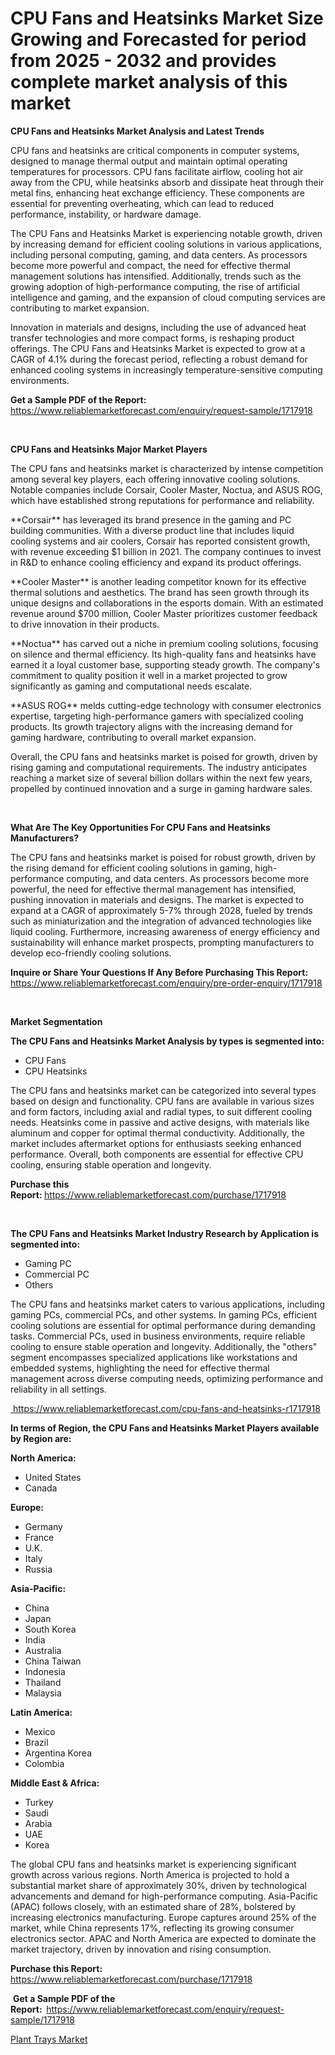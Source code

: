 <p><h1>CPU Fans and Heatsinks Market Size Growing and Forecasted for period from 2025 - 2032 and provides complete market analysis of this market</h1></p><p><strong>CPU Fans and Heatsinks Market Analysis and Latest Trends</strong></p>
<p><p>CPU fans and heatsinks are critical components in computer systems, designed to manage thermal output and maintain optimal operating temperatures for processors. CPU fans facilitate airflow, cooling hot air away from the CPU, while heatsinks absorb and dissipate heat through their metal fins, enhancing heat exchange efficiency. These components are essential for preventing overheating, which can lead to reduced performance, instability, or hardware damage.</p><p>The CPU Fans and Heatsinks Market is experiencing notable growth, driven by increasing demand for efficient cooling solutions in various applications, including personal computing, gaming, and data centers. As processors become more powerful and compact, the need for effective thermal management solutions has intensified. Additionally, trends such as the growing adoption of high-performance computing, the rise of artificial intelligence and gaming, and the expansion of cloud computing services are contributing to market expansion.</p><p>Innovation in materials and designs, including the use of advanced heat transfer technologies and more compact forms, is reshaping product offerings. The CPU Fans and Heatsinks Market is expected to grow at a CAGR of 4.1% during the forecast period, reflecting a robust demand for enhanced cooling systems in increasingly temperature-sensitive computing environments.</p></p>
<p><strong>Get a Sample PDF of the Report:&nbsp;</strong> <a href="https://www.reliablemarketforecast.com/enquiry/request-sample/1717918?utm_campaign=1840&utm_medium=2&utm_source=Github&utm_content=ia&utm_term=07022025&utm_id=cpu-fans-and-heatsinks">https://www.reliablemarketforecast.com/enquiry/request-sample/1717918</a></p>
<p>&nbsp;</p>
<p><strong>CPU Fans and Heatsinks Major Market Players</strong></p>
<p><p>The CPU fans and heatsinks market is characterized by intense competition among several key players, each offering innovative cooling solutions. Notable companies include Corsair, Cooler Master, Noctua, and ASUS ROG, which have established strong reputations for performance and reliability. </p><p>**Corsair** has leveraged its brand presence in the gaming and PC building communities. With a diverse product line that includes liquid cooling systems and air coolers, Corsair has reported consistent growth, with revenue exceeding $1 billion in 2021. The company continues to invest in R&D to enhance cooling efficiency and expand its product offerings.</p><p>**Cooler Master** is another leading competitor known for its effective thermal solutions and aesthetics. The brand has seen growth through its unique designs and collaborations in the esports domain. With an estimated revenue around $700 million, Cooler Master prioritizes customer feedback to drive innovation in their products.</p><p>**Noctua** has carved out a niche in premium cooling solutions, focusing on silence and thermal efficiency. Its high-quality fans and heatsinks have earned it a loyal customer base, supporting steady growth. The company's commitment to quality position it well in a market projected to grow significantly as gaming and computational needs escalate.</p><p>**ASUS ROG** melds cutting-edge technology with consumer electronics expertise, targeting high-performance gamers with specialized cooling products. Its growth trajectory aligns with the increasing demand for gaming hardware, contributing to overall market expansion.</p><p>Overall, the CPU fans and heatsinks market is poised for growth, driven by rising gaming and computational requirements. The industry anticipates reaching a market size of several billion dollars within the next few years, propelled by continued innovation and a surge in gaming hardware sales.</p></p>
<p>&nbsp;</p>
<p><strong>What Are The Key Opportunities For CPU Fans and Heatsinks Manufacturers?</strong></p>
<p><p>The CPU fans and heatsinks market is poised for robust growth, driven by the rising demand for efficient cooling solutions in gaming, high-performance computing, and data centers. As processors become more powerful, the need for effective thermal management has intensified, pushing innovation in materials and designs. The market is expected to expand at a CAGR of approximately 5-7% through 2028, fueled by trends such as miniaturization and the integration of advanced technologies like liquid cooling. Furthermore, increasing awareness of energy efficiency and sustainability will enhance market prospects, prompting manufacturers to develop eco-friendly cooling solutions.</p></p>
<p><strong>Inquire or Share Your Questions If Any Before Purchasing This Report:</strong> <a href="https://www.reliablemarketforecast.com/enquiry/pre-order-enquiry/1717918?utm_campaign=1840&utm_medium=2&utm_source=Github&utm_content=ia&utm_term=07022025&utm_id=cpu-fans-and-heatsinks">https://www.reliablemarketforecast.com/enquiry/pre-order-enquiry/1717918</a></p>
<p>&nbsp;</p>
<p><strong>Market Segmentation</strong></p>
<p><strong>The CPU Fans and Heatsinks Market Analysis by types is segmented into:</strong></p>
<p><ul><li>CPU Fans</li><li>CPU Heatsinks</li></ul></p>
<p><p>The CPU fans and heatsinks market can be categorized into several types based on design and functionality. CPU fans are available in various sizes and form factors, including axial and radial types, to suit different cooling needs. Heatsinks come in passive and active designs, with materials like aluminum and copper for optimal thermal conductivity. Additionally, the market includes aftermarket options for enthusiasts seeking enhanced performance. Overall, both components are essential for effective CPU cooling, ensuring stable operation and longevity.</p></p>
<p><strong>Purchase this Report:&nbsp;</strong><a href="https://www.reliablemarketforecast.com/purchase/1717918?utm_campaign=1840&utm_medium=2&utm_source=Github&utm_content=ia&utm_term=07022025&utm_id=cpu-fans-and-heatsinks">https://www.reliablemarketforecast.com/purchase/1717918</a></p>
<p>&nbsp;</p>
<p><strong>The CPU Fans and Heatsinks Market Industry Research by Application is segmented into:</strong></p>
<p><ul><li>Gaming PC</li><li>Commercial PC</li><li>Others</li></ul></p>
<p><p>The CPU fans and heatsinks market caters to various applications, including gaming PCs, commercial PCs, and other systems. In gaming PCs, efficient cooling solutions are essential for optimal performance during demanding tasks. Commercial PCs, used in business environments, require reliable cooling to ensure stable operation and longevity. Additionally, the "others" segment encompasses specialized applications like workstations and embedded systems, highlighting the need for effective thermal management across diverse computing needs, optimizing performance and reliability in all settings.</p></p>
<p><a href="https://www.reliablemarketforecast.com/cpu-fans-and-heatsinks-r1717918?utm_campaign=1840&utm_medium=2&utm_source=Github&utm_content=ia&utm_term=07022025&utm_id=cpu-fans-and-heatsinks">&nbsp;https://www.reliablemarketforecast.com/cpu-fans-and-heatsinks-r1717918</a></p>
<p><strong>In terms of Region, the CPU Fans and Heatsinks Market Players available by Region are:</strong></p>
<p>
    <p> <strong> North America: </strong>
        <ul>
            <li>United States</li>
            <li>Canada</li>
        </ul>
        </p> 
    <p> <strong> Europe: </strong>
        <ul>
            <li>Germany</li>
            <li>France</li>
            <li>U.K.</li>
            <li>Italy</li>
            <li>Russia</li>
        </ul>
        </p> 
    <p> <strong> Asia-Pacific: </strong>
        <ul>
            <li>China</li>
            <li>Japan</li>
            <li>South Korea</li>
            <li>India</li>
            <li>Australia</li>
            <li>China Taiwan</li>
            <li>Indonesia</li>
            <li>Thailand</li>
            <li>Malaysia</li>
        </ul>
        </p> 
    <p> <strong> Latin America: </strong>
        <ul>
            <li>Mexico</li>
            <li>Brazil</li>
            <li>Argentina Korea</li>
            <li>Colombia</li>
        </ul>
        </p> 
    <p> <strong> Middle East & Africa: </strong>
        <ul>
            <li>Turkey</li>
            <li>Saudi</li>
            <li>Arabia</li>
            <li>UAE</li>
            <li>Korea</li>
        </ul>
    </p>
    </p>
<p><p>The global CPU fans and heatsinks market is experiencing significant growth across various regions. North America is projected to hold a substantial market share of approximately 30%, driven by technological advancements and demand for high-performance computing. Asia-Pacific (APAC) follows closely, with an estimated share of 28%, bolstered by increasing electronics manufacturing. Europe captures around 25% of the market, while China represents 17%, reflecting its growing consumer electronics sector. APAC and North America are expected to dominate the market trajectory, driven by innovation and rising consumption.</p></p>
<p><strong>Purchase this Report: </strong><a href="https://www.reliablemarketforecast.com/purchase/1717918?utm_campaign=1840&utm_medium=2&utm_source=Github&utm_content=ia&utm_term=07022025&utm_id=cpu-fans-and-heatsinks">https://www.reliablemarketforecast.com/purchase/1717918</a></p>
<p>&nbsp;<strong>Get a Sample PDF of the Report:&nbsp;&nbsp;</strong><a href="https://www.reliablemarketforecast.com/enquiry/request-sample/1717918?utm_campaign=1840&utm_medium=2&utm_source=Github&utm_content=ia&utm_term=07022025&utm_id=cpu-fans-and-heatsinks">https://www.reliablemarketforecast.com/enquiry/request-sample/1717918</a></p>
<p><strong></strong></p>
<p><p><a href="https://github.com/vimar16th/Market-Research-Report-List-7/blob/main/plant-trays-market.md?utm_campaign=1840&utm_medium=2&utm_source=Github&utm_content=ia&utm_term=07022025&utm_id=cpu-fans-and-heatsinks">Plant Trays Market</a></p></p>